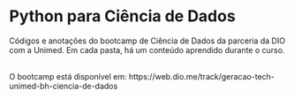 # Python para Ciência de Dados

Códigos e anotações do bootcamp de Ciência de Dados da parceria da DIO com a Unimed.
Em cada pasta, há um conteúdo aprendido durante o curso.

<br>
O bootcamp está disponível em: https://web.dio.me/track/geracao-tech-unimed-bh-ciencia-de-dados
